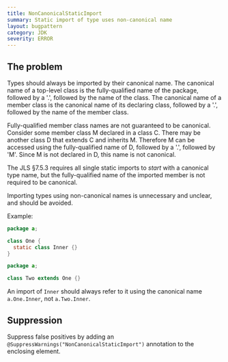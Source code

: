 ```yaml
---
title: NonCanonicalStaticImport
summary: Static import of type uses non-canonical name
layout: bugpattern
category: JDK
severity: ERROR
---
```


<!--
*** AUTO-GENERATED, DO NOT MODIFY ***
To make changes, edit the @BugPattern annotation or the explanation in docs/bugpattern.
-->

## The problem
Types should always be imported by their canonical name. The canonical name of
a top-level class is the fully-qualified name of the package, followed by a
'.', followed by the name of the class. The canonical name of a member class is
the canonical name of its declaring class, followed by a '.', followed by the
name of the member class.

Fully-qualified member class names are not guaranteed to be canonical.
Consider some member class M declared in a class C. There may be another class
D that extends C and inherits M.  Therefore M can be accessed using the
fully-qualified name of D, followed by a '.', followed by 'M'. Since M is not
declared in D, this name is not canonical.

The JLS §7.5.3 requires all single static imports to *start* with a canonical
type name, but the fully-qualified name of the imported member is not required
to be canonical.

Importing types using non-canonical names is unnecessary and unclear, and
should be avoided.

Example:

```java
package a;

class One {
  static class Inner {}
}
```

```java
package a;

class Two extends One {}
```

An import of `Inner` should always refer to it using the canonical name
`a.One.Inner`, not `a.Two.Inner`.

## Suppression
Suppress false positives by adding an `@SuppressWarnings("NonCanonicalStaticImport")` annotation to the enclosing element.
